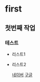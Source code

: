 # first
## 첫번째 작업
### 테스트
- 리스트1
- 리스트2

  [네이버](http://www.naver.com)
  [구글](http://www.google.com)
